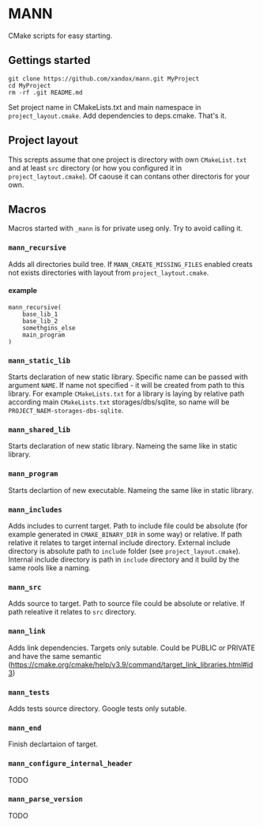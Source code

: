 # MANN

CMake scripts for easy starting.


## Gettings started

```
git clone https://github.com/xandox/mann.git MyProject
cd MyProject
rm -rf .git README.md
```
Set project name in CMakeLists.txt and main namespace in `project_layout.cmake`. Add dependencies to deps.cmake. That's it.

## Project layout

This screpts assume that one project is directory with own `CMakeList.txt` and at least `src` directory (or how you configured it in `project_laytout.cmake`). Of caouse it can contans other directoris for your own.

## Macros
Macros started with `_mann` is for private useg only. Try to avoid calling it.

### `mann_recursive`
Adds all directories build tree. If `MANN_CREATE_MISSING_FILES` enabled creats not exists directories with layout from `project_laytout.cmake`.
#### example
```
mann_recursive(
    base_lib_1
    base_lib_2
    somethgins_else
    main_program
)
```

### `mann_static_lib`
Starts declaration of new static library. Specific name can be passed with argument `NAME`. If name not specified - it will be created from path to this library. For example `CMakeLists.txt` for a library is laying by relative path according main `CMakeLists.txt` storages/dbs/sqlite, so name will be `PROJECT_NAEM-storages-dbs-sqlite`.

### `mann_shared_lib`
Starts declaration of new static library. Nameing the same like in static library.

### `mann_program`
Starts declartion of new executable. Nameing the same like in static library.

### `mann_includes`
Adds includes to current target. Path to include file could be absolute (for example generated in `CMAKE_BINARY_DIR` in some way) or relative. If path relative it relates to target internal include directory. External include directory is absolute path to `include` folder (see `project_layout.cmake`). Internal include directory is path in `include` directory and it build by the same rools like a naming.

### `mann_src`
Adds source to target. Path to source file could be absolute or relative. If path releative it relates to `src` directory.

### `mann_link`
Adds link dependencies. Targets only sutable. Could be PUBLIC or PRIVATE and have the same semantic (https://cmake.org/cmake/help/v3.9/command/target_link_libraries.html#id3)

### `mann_tests`
Adds tests source directory. Google tests only sutable.

### `mann_end`
Finish declartaion of target.

### `mann_configure_internal_header`
TODO
### `mann_parse_version`
TODO
